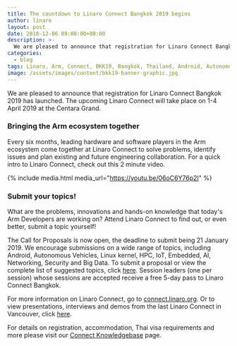 ```yaml
---
title: The countdown to Linaro Connect Bangkok 2019 begins
author: linaro
layout: post
date: 2018-12-06 09:00:00+00:00
description: >-
  We are pleased to announce that registration for Linaro Connect Bangkok 2019 has launched. The upcoming Linaro Connect will take place on 1-4 April 2019 at the Centara Grand.
categories:
  - blog
tags: Linaro, Arm, Connect, BKK19, Bangkok, Thailand, Android, Autonomous Vehicles, Linux kernel, HPC, IoT, Embedded, AI, Networking, Security, Big Data
image: /assets/images/content/bkk19-banner-graphic.jpg
---
```


We are pleased to announce that registration for Linaro Connect Bangkok 2019 has launched. The upcoming Linaro Connect will take place on 1-4 April 2019 at the Centara Grand.

### Bringing the Arm ecosystem together

Every six months, leading hardware and software players in the Arm ecosystem come together at Linaro Connect to solve problems, identify issues and plan existing and future engineering collaboration. For a quick intro to Linaro Connect, check out this 2 minute video.

{% include media.html media_url="https://youtu.be/06oC6Y76p2I" %}

### Submit your topics!

What are the problems, innovations and hands-on knowledge that today's Arm Developers are working on? Attend Linaro Connect to find out, or even better, submit a topic yourself!

The Call for Proposals is now open, the deadline to submit being 21 January 2019. We encourage submissions on a wide range of topics, including Android, Autonomous Vehicles, Linux kernel, HPC, IoT, Embedded, AI, Networking, Security and Big Data. To submit a proposal or view the complete list of suggested topics, click [here](https://connect.linaro.org/). Session leaders (one per session) whose sessions are accepted receive a free 5-day pass to Linaro Connect Bangkok.

For more information on Linaro Connect, go to [connect.linaro.org](https://connect.linaro.org/). Or to view presentations, interviews and demos from the last Linaro Connect in Vancouver, click [here](https://connect.linaro.org/resources/yvr18/).

For details on registration, accommodation, Thai visa requirements and more please visit our [Connect Knowledgebase](https://collaborate.linaro.org/display/CNCT/Connect+Knowledgebase) page.
